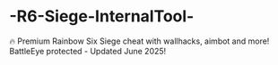 # -R6-Siege-InternalTool-
🔥 Premium Rainbow Six Siege cheat with wallhacks, aimbot and more! BattleEye protected - Updated June 2025!
